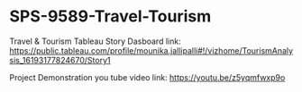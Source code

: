 # SPS-9589-Travel-Tourism
Travel &amp; Tourism
Tableau Story Dasboard link: https://public.tableau.com/profile/mounika.jallipalli#!/vizhome/TourismAnalysis_16193177824670/Story1


Project Demonstration you tube video link: https://youtu.be/z5yqmfwxp9o
